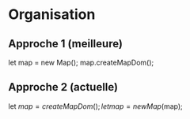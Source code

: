# Organisation

## Approche 1 (meilleure)

  let map = new Map();
  map.createMapDom();

## Approche 2 (actuelle)

  let $map = createMapDom();
  let map = new Map($map);
